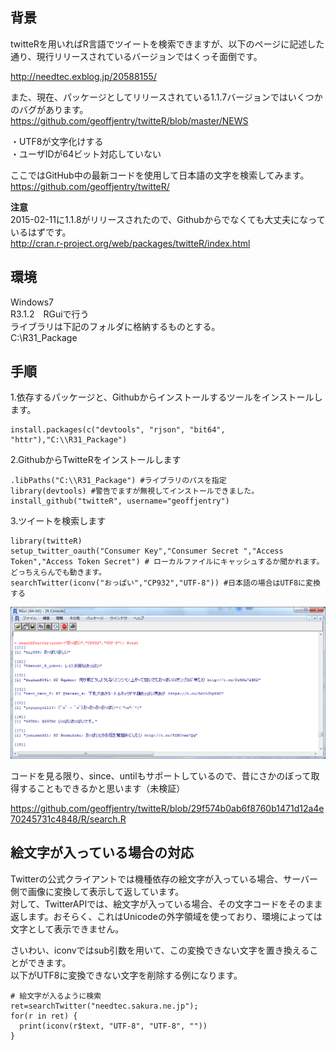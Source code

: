 ## 背景  
twitteRを用いればR言語でツイートを検索できますが、以下のページに記述した通り、現行リリースされているバージョンではくっそ面倒です。  
  
http://needtec.exblog.jp/20588155/  
  
また、現在、パッケージとしてリリースされている1.1.7バージョンではいくつかのバグがあります。  
https://github.com/geoffjentry/twitteR/blob/master/NEWS  
  
・UTF8が文字化けする  
・ユーザIDが64ビット対応していない  
  
ここではGitHub中の最新コードを使用して日本語の文字を検索してみます。  
https://github.com/geoffjentry/twitteR/  
  
 **注意**   
2015-02-11に1.1.8がリリースされたので、Githubからでなくても大丈夫になっているはずです。  
http://cran.r-project.org/web/packages/twitteR/index.html  
  
## 環境  
Windows7  
R3.1.2　RGuiで行う  
ライブラリは下記のフォルダに格納するものとする。  
C:\R31_Package  
  
## 手順  
1.依存するパッケージと、Githubからインストールするツールをインストールします。  
  
```
install.packages(c("devtools", "rjson", "bit64", "httr"),"C:\\R31_Package")
```  
  
2.GithubからTwitteRをインストールします  
  
```
.libPaths("C:\\R31_Package") #ライブラリのパスを指定
library(devtools) #警告でますが無視してインストールできました。
install_github("twitteR", username="geoffjentry")
```  
  
3.ツイートを検索します  
  
```
library(twitteR)
setup_twitter_oauth("Consumer Key","Consumer Secret ","Access Token","Access Token Secret") # ローカルファイルにキャッシュするか聞かれます。どっちえらんでも動きます。
searchTwitter(iconv("おっぱい","CP932","UTF-8")) #日本語の場合はUTF8に変換する

```  
  
![oppai.png](/image/657e17a1-4fcc-e54a-e7ce-fed716a34aaf.png)  
  
コードを見る限り、since、untilもサポートしているので、昔にさかのぼって取得することもできるかと思います（未検証）  
  
https://github.com/geoffjentry/twitteR/blob/29f574b0ab6f8760b1471d12a4e70245731c4848/R/search.R  
  
## 絵文字が入っている場合の対応  
Twitterの公式クライアントでは機種依存の絵文字が入っている場合、サーバー側で画像に変換して表示して返しています。  
対して、TwitterAPIでは、絵文字が入っている場合、その文字コードをそのまま返します。おそらく、これはUnicodeの外字領域を使っており、環境によっては文字として表示できません。  
  
さいわい、iconvではsub引数を用いて、この変換できない文字を置き換えることができます。  
以下がUTF8に変換できない文字を削除する例になります。  
  
```
# 絵文字が入るように検索
ret=searchTwitter("needtec.sakura.ne.jp");
for(r in ret) {
  print(iconv(r$text, "UTF-8", "UTF-8", ""))
}
```  
